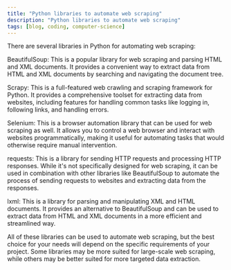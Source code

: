 ```yaml
---
title: "Python libraries to automate web scraping"
description: "Python libraries to automate web scraping"
tags: [blog, coding, computer-science]
---
```



There are several libraries in Python for automating web scraping:

BeautifulSoup: This is a popular library for web scraping and parsing HTML and XML documents. It provides a convenient way to extract data from HTML and XML documents by searching and navigating the document tree.

Scrapy: This is a full-featured web crawling and scraping framework for Python. It provides a comprehensive toolset for extracting data from websites, including features for handling common tasks like logging in, following links, and handling errors.

Selenium: This is a browser automation library that can be used for web scraping as well. It allows you to control a web browser and interact with websites programmatically, making it useful for automating tasks that would otherwise require manual intervention.

requests: This is a library for sending HTTP requests and processing HTTP responses. While it's not specifically designed for web scraping, it can be used in combination with other libraries like BeautifulSoup to automate the process of sending requests to websites and extracting data from the responses.

lxml: This is a library for parsing and manipulating XML and HTML documents. It provides an alternative to BeautifulSoup and can be used to extract data from HTML and XML documents in a more efficient and streamlined way.

All of these libraries can be used to automate web scraping, but the best choice for your needs will depend on the specific requirements of your project. Some libraries may be more suited for large-scale web scraping, while others may be better suited for more targeted data extraction.



